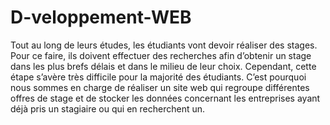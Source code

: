 # D-veloppement-WEB
Tout au long de leurs études, les étudiants vont devoir réaliser des stages. Pour ce faire, ils doivent effectuer des recherches afin d’obtenir un stage dans les plus brefs délais et dans le milieu de leur choix. Cependant, cette étape s’avère très difficile pour la majorité des étudiants.  C’est pourquoi nous sommes en charge de réaliser un site web qui regroupe différentes offres de stage et de stocker les données concernant les entreprises ayant déjà pris un stagiaire ou qui en recherchent un.
